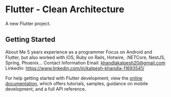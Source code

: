 # Flutter - Clean Architecture

A new Flutter project.

## Getting Started

About Me
5 years experience as a programmer
Focus on Android and Flutter, but also worked with iOS, Ruby on Rails, Hotwire, .NETCore, NestJS, Spring, Phoenix...
Contact Information
Email: khandlakalpesh20@gmail.com
LinkedIn: https://www.linkedin.com/in/kalpesh-khandla-11693541/


For help getting started with Flutter development, view the
[online documentation](https://docs.flutter.dev/), which offers tutorials,
samples, guidance on mobile development, and a full API reference.
